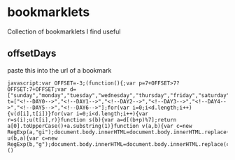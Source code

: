 bookmarklets
============

Collection of bookmarklets I find useful 

offsetDays
----
paste this into the url of a bookmark
```
javascript:var OFFSET=-3;(function(){;var p=7+OFFSET>7?OFFSET:7+OFFSET;var d=["sunday","monday","tuesday","wednesday","thursday","friday","saturday"];var t=["<!--DAY0-->","<!--DAY1-->","<!--DAY2-->","<!--DAY3-->","<!--DAY4-->","<!--DAY5-->","<!--DAY6-->"];for(var i=0;i<d.length;i++){v(d[i],t[i])}for(var i=0;i<d.length;i++){var r=s(i);u(t[i],r)}function s(b){var a=d[(b+p)%7];return a[0].toUpperCase()+a.substring(1)}function v(a,b){var c=new RegExp(a,"gi");document.body.innerHTML=document.body.innerHTML.replace(c,b)}function u(b,a){var c=new RegExp(b,"g");document.body.innerHTML=document.body.innerHTML.replace(c,a)}})()
```

